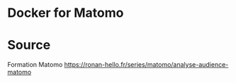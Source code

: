 # Docker for Matomo


# Source

Formation Matomo
https://ronan-hello.fr/series/matomo/analyse-audience-matomo